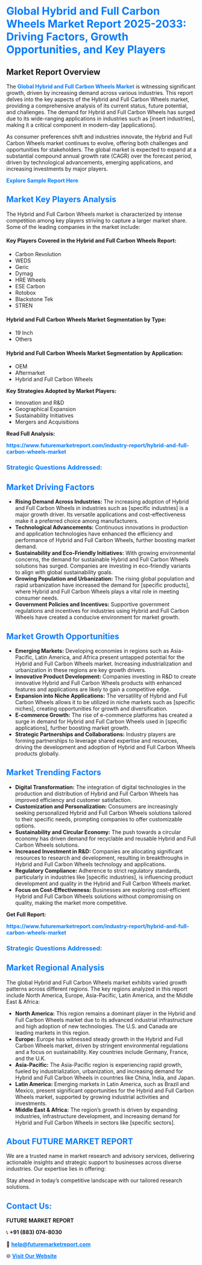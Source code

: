 <h1 style="color: #007BFF;">Global Hybrid and Full Carbon Wheels Market Report 2025-2033: Driving Factors, Growth Opportunities, and Key Players</h1>

<section id="overview">
<h2>Market Report Overview</h2>
<p>The <a href="https://www.futuremarketreport.com/industry-report/hybrid-and-full-carbon-wheels-market" style="color: #007BFF; text-decoration: none;"><strong>Global Hybrid and Full Carbon Wheels Market</strong></a> is witnessing significant growth, driven by increasing demand across various industries. This report delves into the key aspects of the Hybrid and Full Carbon Wheels market, providing a comprehensive analysis of its current status, future potential, and challenges. The demand for Hybrid and Full Carbon Wheels has surged due to its wide-ranging applications in industries such as [insert industries], making it a critical component in modern-day [applications].</p>
<p>As consumer preferences shift and industries innovate, the Hybrid and Full Carbon Wheels market continues to evolve, offering both challenges and opportunities for stakeholders. The global market is expected to expand at a substantial compound annual growth rate (CAGR) over the forecast period, driven by technological advancements, emerging applications, and increasing investments by major players.</p>
</section>

<section id="overview">
<p><a href="https://www.futuremarketreport.com/request-sample/reportId=125920" style="color: #007BFF; text-decoration: none;"><strong>Explore Sample Report Here</strong></a></p>
</section>

<section id="key-players">
<h2 style="color: #007BFF;">Market Key Players Analysis</h2>
<p>The Hybrid and Full Carbon Wheels market is characterized by intense competition among key players striving to capture a larger market share. Some of the leading companies in the market include:</p>
<h4>Key Players Covered in the Hybrid and Full Carbon Wheels Report:</h4>
<ul><li>Carbon Revolution</li><li>WEDS</li><li>Geric</li><li>Dymag</li><li>HRE Wheels</li><li>ESE Carbon</li><li>Rotobox</li><li>Blackstone Tek</li><li>STREN</li></ul>
<h4>Hybrid and Full Carbon Wheels Market Segmentation by Type:</h4>
<ul><li>19 Inch</li><li>Others</li></ul>

<h4>Hybrid and Full Carbon Wheels Market Segmentation by Application:</h4>
<ul><li>OEM</li><li>Aftermarket</li><li>Hybrid and Full Carbon Wheels</li></ul>
<p><strong>Key Strategies Adopted by Market Players:</strong></p>
<ul>
<li>Innovation and R&D</li>
<li>Geographical Expansion</li>
<li>Sustainability Initiatives</li>
<li>Mergers and Acquisitions</li>
</ul>
</section>

<section>
<p><strong>Read Full Analysis: </strong></p><a href="https://www.futuremarketreport.com/industry-report/hybrid-and-full-carbon-wheels-market" style="color: #007BFF; text-decoration: none;"><strong>https://www.futuremarketreport.com/industry-report/hybrid-and-full-carbon-wheels-market</strong></a>
<h3 style="color: #007BFF;">Strategic Questions Addressed:</h3>
</section>

<section id="driving-factors">
<h2 style="color: #007BFF;">Market Driving Factors</h2>
<ul>
<li><strong>Rising Demand Across Industries:</strong> The increasing adoption of Hybrid and Full Carbon Wheels in industries such as [specific industries] is a major growth driver. Its versatile applications and cost-effectiveness make it a preferred choice among manufacturers.</li>
<li><strong>Technological Advancements:</strong> Continuous innovations in production and application technologies have enhanced the efficiency and performance of Hybrid and Full Carbon Wheels, further boosting market demand.</li>
<li><strong>Sustainability and Eco-Friendly Initiatives:</strong> With growing environmental concerns, the demand for sustainable Hybrid and Full Carbon Wheels solutions has surged. Companies are investing in eco-friendly variants to align with global sustainability goals.</li>
<li><strong>Growing Population and Urbanization:</strong> The rising global population and rapid urbanization have increased the demand for [specific products], where Hybrid and Full Carbon Wheels plays a vital role in meeting consumer needs.</li>
<li><strong>Government Policies and Incentives:</strong> Supportive government regulations and incentives for industries using Hybrid and Full Carbon Wheels have created a conducive environment for market growth.</li>
</ul>
</section>

<section id="growth-opportunities">
<h2 style="color: #007BFF;">Market Growth Opportunities</h2>
<ul>
<li><strong>Emerging Markets:</strong> Developing economies in regions such as Asia-Pacific, Latin America, and Africa present untapped potential for the Hybrid and Full Carbon Wheels market. Increasing industrialization and urbanization in these regions are key growth drivers.</li>
<li><strong>Innovative Product Development:</strong> Companies investing in R&D to create innovative Hybrid and Full Carbon Wheels products with enhanced features and applications are likely to gain a competitive edge.</li>
<li><strong>Expansion into Niche Applications:</strong> The versatility of Hybrid and Full Carbon Wheels allows it to be utilized in niche markets such as [specific niches], creating opportunities for growth and diversification.</li>
<li><strong>E-commerce Growth:</strong> The rise of e-commerce platforms has created a surge in demand for Hybrid and Full Carbon Wheels used in [specific applications], further boosting market growth.</li>
<li><strong>Strategic Partnerships and Collaborations:</strong> Industry players are forming partnerships to leverage shared expertise and resources, driving the development and adoption of Hybrid and Full Carbon Wheels products globally.</li>
</ul>
</section>

<section id="trending-factors">
<h2 style="color: #007BFF;">Market Trending Factors</h2>
<ul>
<li><strong>Digital Transformation:</strong> The integration of digital technologies in the production and distribution of Hybrid and Full Carbon Wheels has improved efficiency and customer satisfaction.</li>
<li><strong>Customization and Personalization:</strong> Consumers are increasingly seeking personalized Hybrid and Full Carbon Wheels solutions tailored to their specific needs, prompting companies to offer customizable options.</li>
<li><strong>Sustainability and Circular Economy:</strong> The push towards a circular economy has driven demand for recyclable and reusable Hybrid and Full Carbon Wheels solutions.</li>
<li><strong>Increased Investment in R&D:</strong> Companies are allocating significant resources to research and development, resulting in breakthroughs in Hybrid and Full Carbon Wheels technology and applications.</li>
<li><strong>Regulatory Compliance:</strong> Adherence to strict regulatory standards, particularly in industries like [specific industries], is influencing product development and quality in the Hybrid and Full Carbon Wheels market.</li>
<li><strong>Focus on Cost-Effectiveness:</strong> Businesses are exploring cost-efficient Hybrid and Full Carbon Wheels solutions without compromising on quality, making the market more competitive.</li>
</ul>
</section>

<section>
<p><strong>Get Full Report: </strong></p><a href="https://www.futuremarketreport.com/industry-report/hybrid-and-full-carbon-wheels-market" style="color: #007BFF; text-decoration: none;"><strong>https://www.futuremarketreport.com/industry-report/hybrid-and-full-carbon-wheels-market</strong></a>
<h3 style="color: #007BFF;">Strategic Questions Addressed:</h3>
</section>


<section id="regional-analysis">
<h2 style="color: #007BFF;">Market Regional Analysis</h2>
<p>The global Hybrid and Full Carbon Wheels market exhibits varied growth patterns across different regions. The key regions analyzed in this report include North America, Europe, Asia-Pacific, Latin America, and the Middle East & Africa:</p>
<ul>
<li><strong>North America:</strong> This region remains a dominant player in the Hybrid and Full Carbon Wheels market due to its advanced industrial infrastructure and high adoption of new technologies. The U.S. and Canada are leading markets in this region.</li>
<li><strong>Europe:</strong> Europe has witnessed steady growth in the Hybrid and Full Carbon Wheels market, driven by stringent environmental regulations and a focus on sustainability. Key countries include Germany, France, and the U.K.</li>
<li><strong>Asia-Pacific:</strong> The Asia-Pacific region is experiencing rapid growth, fueled by industrialization, urbanization, and increasing demand for Hybrid and Full Carbon Wheels in countries like China, India, and Japan.</li>
<li><strong>Latin America:</strong> Emerging markets in Latin America, such as Brazil and Mexico, present significant opportunities for the Hybrid and Full Carbon Wheels market, supported by growing industrial activities and investments.</li>
<li><strong>Middle East & Africa:</strong> The region’s growth is driven by expanding industries, infrastructure development, and increasing demand for Hybrid and Full Carbon Wheels in sectors like [specific sectors].</li>
</ul>
</section>

<footer>
<h2 style="color: #007BFF;">About FUTURE MARKET REPORT</h2>
<p>We are a trusted name in market research and advisory services, delivering actionable insights and strategic support to businesses across diverse industries. Our expertise lies in offering:</p>

<p>Stay ahead in today’s competitive landscape with our tailored research solutions.</p>

<h2 style="color: #007BFF;">Contact Us:</h2>
<p><strong>FUTURE MARKET REPORT</strong></p>
<p>📞 <strong>+91 (883) 074-8030</strong></p>
<p>📧 <strong><a href="mailto:help@futuremarketreport.com" style="color: #007BFF;">help@futuremarketreport.com</a></strong></p>
<p>🌐 <strong><a href="https://www.futuremarketreport.com/" style="color: #007BFF;">Visit Our Website</a></strong></p>
</footer>